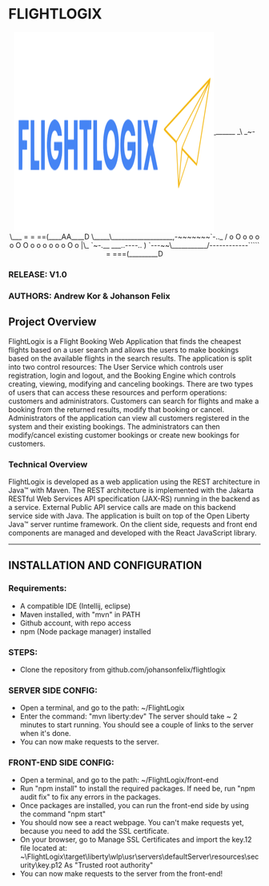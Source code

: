 # FLIGHTLOGIX
 
 <div align="center">
 <a href="https://github.com/othneildrew/Best-README-Template">
    <img src="images/logo.616562ba.svg" alt="Logo" align="center" width="400" height="400">
  </a>  
            ______
            _\ _~-\___
    =  = ==(____AA____D
                \_____\___________________,-~~~~~~~`-.._
                /     o O o o o o O O o o o o o o O o  |\_
                `~-.__        ___..----..                  )
                      `---~~\___________/------------`````
                      =  ===(_________D


</div>

### RELEASE: V1.0
### AUTHORS: Andrew Kor & Johanson Felix 


## Project Overview
FlightLogix is a Flight Booking Web Application that finds the cheapest flights based on a user search and allows the users to make bookings based on the available flights in the search results. The application is split into two control resources: The User Service which controls user registration, login and logout, and the Booking Engine which controls creating, viewing, modifying and canceling bookings. There are two types of users that can access these resources and perform operations: customers and administrators. Customers can search for flights and make a booking from the returned results, modify that booking or cancel. Administrators of the application can view all customers registered in the system and their existing bookings. The administrators can then modify/cancel existing customer bookings or create new bookings for customers. 

### Technical Overview
FlightLogix is developed as a web application using the REST architecture in Java™ with Maven. The REST architecture is implemented with the Jakarta RESTful Web Services API specification (JAX-RS) running in the backend as a service. External Public API service calls are made on this backend service side with Java. The application is built on top of the Open Liberty Java™ server runtime framework. On the client side, requests and front end components are managed and developed with the React JavaScript library.


------------------------------------------------------------------------------------------------------------

## INSTALLATION AND CONFIGURATION

### Requirements:

- A compatible IDE (Intellij, eclipse)
- Maven installed, with "mvn" in PATH
- Github account, with repo access
- npm (Node package manager) installed


### STEPS:

- Clone the repository from github.com/johansonfelix/flightlogix

### SERVER SIDE CONFIG:

- Open a terminal, and go to the path: ~/FlightLogix
- Enter the command: "mvn liberty:dev"
The server should take ~ 2 minutes to start running. You should see a couple of links to the server when it's done.
- You can now make requests to the server.

### FRONT-END SIDE CONFIG:

- Open a terminal, and go to the path: ~/FlightLogix/front-end
- Run "npm install" to install the required packages. If need be, run "npm audit fix" to fix any errors
in the packages.
- Once packages are installed, you can run the front-end side by using the command "npm start"
- You should now see a react webpage. You can't make requests yet, because you need to add the SSL certificate.
- On your browser, go to Manage SSL Certificates and import the key.12 file located at:
~\FlightLogix\target\liberty\wlp\usr\servers\defaultServer\resources\security\key.p12
As "Trusted root authority"
- You can now make requests to the server from the front-end!
